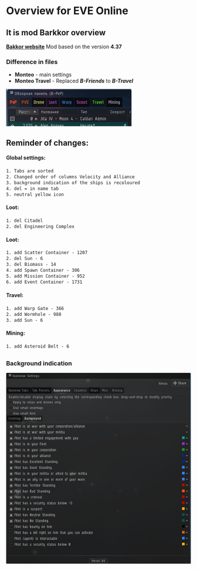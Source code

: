 
# Overview for EVE Online
##  It is mod Barkkor overview
**[Bakkor website](http://barkkor.blogspot.nl/p/overview.html)**
Mod based on the version **4.37**

### Difference in files
- **Monteo** - main settings
- **Monteo Travel** - Replaced ***B-Friends*** to ***B-Travel***

![Overview](Images/Overview.png "Overview")

## Reminder of changes:

#### Global settings:

	1. Tabs are sorted
	2. Changed order of columns Velocity and Alliance
	3. background indication of the ships is recoloured
	4. del = in name tab
	5. neutral yellow icon

#### Loot:
	1. del Citadel
	2. del Engineering Complex

#### Loot:
	1. add Scatter Container - 1207
	2. del Sun - 6
	3. del Biomass - 14
	4. add Spawn Container - 306
	5. add Mission Container - 952
	6. add Event Container - 1731

#### Travel:
	1. add Warp Gate - 366
	2. add Wormhole - 988
	3. add Sun - 6

#### Mining:
	1. add Asteroid Belt - 6

##  
### Background indication
 ![Background indication](Images/fon.png "Background indication of player")



